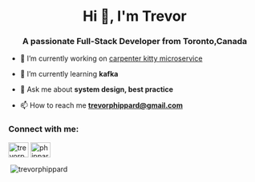 <h1 align="center">Hi 👋, I'm Trevor</h1>
<h3 align="center">A passionate Full-Stack Developer from Toronto,Canada</h3>

- 🔭 I’m currently working on [carpenter kitty microservice](https://github.com/TrevorPhippard/Carpenter-Kitty-Microservice)

- 🌱 I’m currently learning **kafka**

- 💬 Ask me about **system design, best practice**

- 📫 How to reach me **trevorphippard@gmail.com**

<h3 align="left">Connect with me:</h3>
<p align="left">
<a href="https://linkedin.com/in/trevorphippard" target="blank"><img align="center" src="https://raw.githubusercontent.com/rahuldkjain/github-profile-readme-generator/master/src/images/icons/Social/linked-in-alt.svg" alt="trevorphippard" height="30" width="40" /></a>
<a href="https://www.behance.net/phippard" target="blank"><img align="center" src="https://raw.githubusercontent.com/rahuldkjain/github-profile-readme-generator/master/src/images/icons/Social/behance.svg" alt="phippard" height="30" width="40" /></a>
</p>
<p>&nbsp;<img align="center" src="https://github-readme-stats.vercel.app/api?username=trevorphippard&show_icons=true&locale=en" alt="trevorphippard" /></p>

